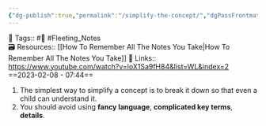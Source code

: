 ```yaml
---
{"dg-publish":true,"permalink":"/simplify-the-concept/","dgPassFrontmatter":true,"noteIcon":"3","created":"2023-11-14T21:08:43.705+05:30","updated":"2023-12-17T22:18:36.855+05:30"}
---
```


🧶 Tags:: #🌱 #Fleeting_Notes  
🗃 Resources:: [[How To Remember All The Notes You Take\|How To Remember All The Notes You Take]]
🔗 Links:: https://www.youtube.com/watch?v=loX1Sa9fH84&list=WL&index=2
==2023-02-08 - 07:44==

1. The simplest way to simplify a concept is to break it down so that even a child can understand it.
2. You should avoid using **fancy language**, **complicated key terms**, **details**.